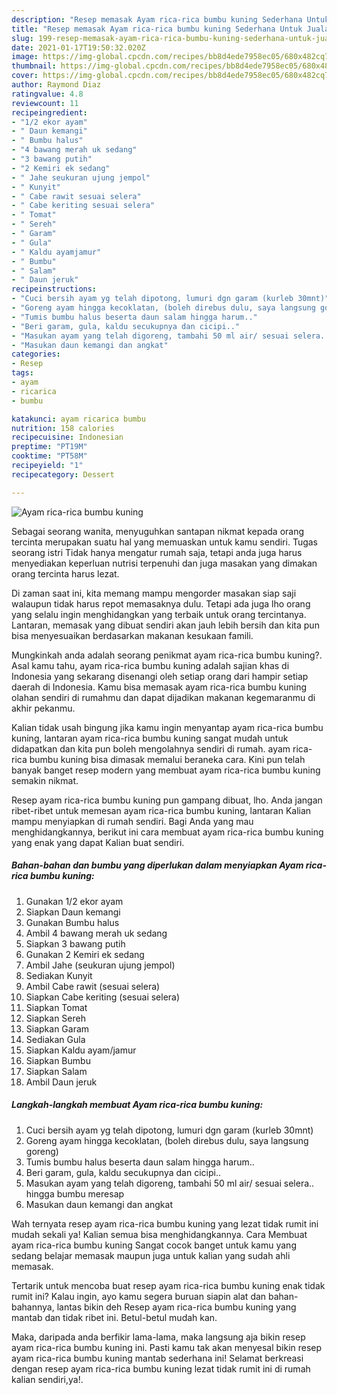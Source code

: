 ```yaml
---
description: "Resep memasak Ayam rica-rica bumbu kuning Sederhana Untuk Jualan"
title: "Resep memasak Ayam rica-rica bumbu kuning Sederhana Untuk Jualan"
slug: 199-resep-memasak-ayam-rica-rica-bumbu-kuning-sederhana-untuk-jualan
date: 2021-01-17T19:50:32.020Z
image: https://img-global.cpcdn.com/recipes/bb8d4ede7958ec05/680x482cq70/ayam-rica-rica-bumbu-kuning-foto-resep-utama.jpg
thumbnail: https://img-global.cpcdn.com/recipes/bb8d4ede7958ec05/680x482cq70/ayam-rica-rica-bumbu-kuning-foto-resep-utama.jpg
cover: https://img-global.cpcdn.com/recipes/bb8d4ede7958ec05/680x482cq70/ayam-rica-rica-bumbu-kuning-foto-resep-utama.jpg
author: Raymond Diaz
ratingvalue: 4.8
reviewcount: 11
recipeingredient:
- "1/2 ekor ayam"
- " Daun kemangi"
- " Bumbu halus"
- "4 bawang merah uk sedang"
- "3 bawang putih"
- "2 Kemiri ek sedang"
- " Jahe seukuran ujung jempol"
- " Kunyit"
- " Cabe rawit sesuai selera"
- " Cabe keriting sesuai selera"
- " Tomat"
- " Sereh"
- " Garam"
- " Gula"
- " Kaldu ayamjamur"
- " Bumbu"
- " Salam"
- " Daun jeruk"
recipeinstructions:
- "Cuci bersih ayam yg telah dipotong, lumuri dgn garam (kurleb 30mnt)"
- "Goreng ayam hingga kecoklatan, (boleh direbus dulu, saya langsung goreng)"
- "Tumis bumbu halus beserta daun salam hingga harum.."
- "Beri garam, gula, kaldu secukupnya dan cicipi.."
- "Masukan ayam yang telah digoreng, tambahi 50 ml air/ sesuai selera.. hingga bumbu meresap"
- "Masukan daun kemangi dan angkat"
categories:
- Resep
tags:
- ayam
- ricarica
- bumbu

katakunci: ayam ricarica bumbu 
nutrition: 158 calories
recipecuisine: Indonesian
preptime: "PT19M"
cooktime: "PT58M"
recipeyield: "1"
recipecategory: Dessert

---
```



![Ayam rica-rica bumbu kuning](https://img-global.cpcdn.com/recipes/bb8d4ede7958ec05/680x482cq70/ayam-rica-rica-bumbu-kuning-foto-resep-utama.jpg)

Sebagai seorang wanita, menyuguhkan santapan nikmat kepada orang tercinta merupakan suatu hal yang memuaskan untuk kamu sendiri. Tugas seorang istri Tidak hanya mengatur rumah saja, tetapi anda juga harus menyediakan keperluan nutrisi terpenuhi dan juga masakan yang dimakan orang tercinta harus lezat.

Di zaman  saat ini, kita memang mampu mengorder masakan siap saji walaupun tidak harus repot memasaknya dulu. Tetapi ada juga lho orang yang selalu ingin menghidangkan yang terbaik untuk orang tercintanya. Lantaran, memasak yang dibuat sendiri akan jauh lebih bersih dan kita pun bisa menyesuaikan berdasarkan makanan kesukaan famili. 



Mungkinkah anda adalah seorang penikmat ayam rica-rica bumbu kuning?. Asal kamu tahu, ayam rica-rica bumbu kuning adalah sajian khas di Indonesia yang sekarang disenangi oleh setiap orang dari hampir setiap daerah di Indonesia. Kamu bisa memasak ayam rica-rica bumbu kuning olahan sendiri di rumahmu dan dapat dijadikan makanan kegemaranmu di akhir pekanmu.

Kalian tidak usah bingung jika kamu ingin menyantap ayam rica-rica bumbu kuning, lantaran ayam rica-rica bumbu kuning sangat mudah untuk didapatkan dan kita pun boleh mengolahnya sendiri di rumah. ayam rica-rica bumbu kuning bisa dimasak memalui beraneka cara. Kini pun telah banyak banget resep modern yang membuat ayam rica-rica bumbu kuning semakin nikmat.

Resep ayam rica-rica bumbu kuning pun gampang dibuat, lho. Anda jangan ribet-ribet untuk memesan ayam rica-rica bumbu kuning, lantaran Kalian mampu menyiapkan di rumah sendiri. Bagi Anda yang mau menghidangkannya, berikut ini cara membuat ayam rica-rica bumbu kuning yang enak yang dapat Kalian buat sendiri.

<!--inarticleads1-->

##### Bahan-bahan dan bumbu yang diperlukan dalam menyiapkan Ayam rica-rica bumbu kuning:

1. Gunakan 1/2 ekor ayam
1. Siapkan  Daun kemangi
1. Gunakan  Bumbu halus
1. Ambil 4 bawang merah uk sedang
1. Siapkan 3 bawang putih
1. Gunakan 2 Kemiri ek sedang
1. Ambil  Jahe (seukuran ujung jempol)
1. Sediakan  Kunyit
1. Ambil  Cabe rawit (sesuai selera)
1. Siapkan  Cabe keriting (sesuai selera)
1. Siapkan  Tomat
1. Siapkan  Sereh
1. Siapkan  Garam
1. Sediakan  Gula
1. Siapkan  Kaldu ayam/jamur
1. Siapkan  Bumbu
1. Siapkan  Salam
1. Ambil  Daun jeruk




<!--inarticleads2-->

##### Langkah-langkah membuat Ayam rica-rica bumbu kuning:

1. Cuci bersih ayam yg telah dipotong, lumuri dgn garam (kurleb 30mnt)
1. Goreng ayam hingga kecoklatan, (boleh direbus dulu, saya langsung goreng)
1. Tumis bumbu halus beserta daun salam hingga harum..
1. Beri garam, gula, kaldu secukupnya dan cicipi..
1. Masukan ayam yang telah digoreng, tambahi 50 ml air/ sesuai selera.. hingga bumbu meresap
1. Masukan daun kemangi dan angkat




Wah ternyata resep ayam rica-rica bumbu kuning yang lezat tidak rumit ini mudah sekali ya! Kalian semua bisa menghidangkannya. Cara Membuat ayam rica-rica bumbu kuning Sangat cocok banget untuk kamu yang sedang belajar memasak maupun juga untuk kalian yang sudah ahli memasak.

Tertarik untuk mencoba buat resep ayam rica-rica bumbu kuning enak tidak rumit ini? Kalau ingin, ayo kamu segera buruan siapin alat dan bahan-bahannya, lantas bikin deh Resep ayam rica-rica bumbu kuning yang mantab dan tidak ribet ini. Betul-betul mudah kan. 

Maka, daripada anda berfikir lama-lama, maka langsung aja bikin resep ayam rica-rica bumbu kuning ini. Pasti kamu tak akan menyesal bikin resep ayam rica-rica bumbu kuning mantab sederhana ini! Selamat berkreasi dengan resep ayam rica-rica bumbu kuning lezat tidak rumit ini di rumah kalian sendiri,ya!.

